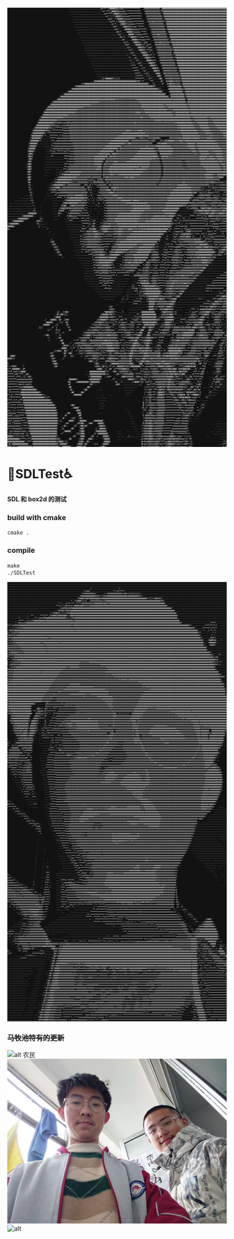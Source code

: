 ![alt Houjianyuh](https://github.com/Studio-pH/SDLTest/blob/main/assets/Screenshot_20250306-004556.png)  
# 🧠SDLTest♿

**SDL 和 box2d 的测试**

### build with cmake
```
cmake .
```

### compile
```
make
./SDLTest
```
![alt](https://github.com/Studio-pH/SDLTest/blob/main/assets/Screenshot_20250306-004625.png)  
### ~~马牧池特有的更新~~
![alt 农民](https://github.com/Studio-pH/SDLTest/blob/main/assets/DSC_0003.JPG)
![alt](https://github.com/Studio-pH/SDLTest/blob/main/assets/DSC_0002.JPG)
![alt](https://github.com/Studio-pH/SDLTest/blob/main/assets/54e7a637be53e393d04fb08edeee000f.jpeg)
